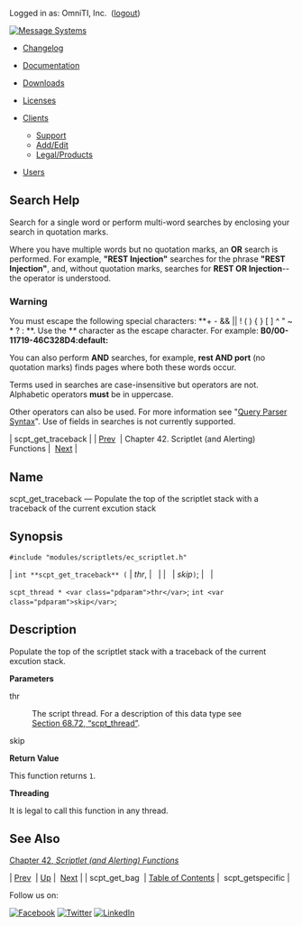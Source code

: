 Logged in as: OmniTI, Inc.  ([logout](https://support.messagesystems.com/logout.php))

[![Message Systems](https://support.messagesystems.com/images/ms-white205.png)](https://support.messagesystems.com/start.php) 

*   [Changelog](https://support.messagesystems.com/start.php?show=changelog)
*   [Documentation](https://support.messagesystems.com/docs/)
*   [Downloads](https://support.messagesystems.com/start.php)

*   [Licenses](https://support.messagesystems.com/license_summary.php)
*   <a href="">Clients</a>
    *   [Support](https://support.messagesystems.com/cs.php)
    *   [Add/Edit](https://support.messagesystems.com/edit_client.php)
    *   [Legal/Products](https://support.messagesystems.com/edit_products.php)
*   [Users](https://support.messagesystems.com/edit_customer.php)

## Search Help

Search for a single word or perform multi-word searches by enclosing your search in quotation marks.

Where you have multiple words but no quotation marks, an **OR** search is performed. For example, **"REST Injection"** searches for the phrase **"REST Injection"**, and, without quotation marks, searches for **REST OR Injection**--the operator is understood.

### Warning

You must escape the following special characters: **+ - && || ! ( ) { } [ ] ^ " ~ * ? : \**. Use the **\** character as the escape character. For example: **B0/00-11719-46C328D4\:default\:**

You can also perform **AND** searches, for example, **rest AND port** (no quotation marks) finds pages where both these words occur.

Terms used in searches are case-insensitive but operators are not. Alphabetic operators **must** be in uppercase.

Other operators can also be used. For more information see "[Query Parser Syntax](https://lucene.apache.org/core/old_versioned_docs/versions/3_0_0/queryparsersyntax.html)". Use of fields in searches is not currently supported.

| scpt_get_traceback |
| [Prev](apis.scpt_get_bag.php)  | Chapter 42. Scriptlet (and Alerting) Functions |  [Next](apis.scpt_getspecific.php) |

<a name="apis.scpt_get_traceback"></a>
## Name

scpt_get_traceback — Populate the top of the scriptlet stack with a traceback of the current excution stack

## Synopsis

`#include "modules/scriptlets/ec_scriptlet.h"`

| `int **scpt_get_traceback** (` | <var class="pdparam">thr</var>, |   |
|   | <var class="pdparam">skip</var>`)`; |   |

`scpt_thread * <var class="pdparam">thr</var>`;
`int <var class="pdparam">skip</var>`;<a name="idp31648688"></a>
## Description

Populate the top of the scriptlet stack with a traceback of the current excution stack.

**Parameters**

<dl class="variablelist">

<dt>thr</dt>

<dd>

The script thread. For a description of this data type see [Section 68.72, “scpt_thread”](structs.scpt_thread.php "68.72. scpt_thread").

</dd>

<dt>skip</dt>

</dl>

**Return Value**

This function returns `1`.

**Threading**

It is legal to call this function in any thread.

<a name="idp31658912"></a>
## See Also

[Chapter 42, *Scriptlet (and Alerting) Functions*](script.php "Chapter 42. Scriptlet (and Alerting) Functions") 

| [Prev](apis.scpt_get_bag.php)  | [Up](script.php) |  [Next](apis.scpt_getspecific.php) |
| scpt_get_bag  | [Table of Contents](index.php) |  scpt_getspecific |

Follow us on:

[![Facebook](https://support.messagesystems.com/images/icon-facebook.png)](http://www.facebook.com/messagesystems) [![Twitter](https://support.messagesystems.com/images/icon-twitter.png)](http://twitter.com/#!/MessageSystems) [![LinkedIn](https://support.messagesystems.com/images/icon-linkedin.png)](http://www.linkedin.com/company/message-systems)